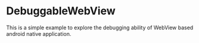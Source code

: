 # DebuggableWebView
This is a simple example to explore the debugging ability of WebView based android native application.
